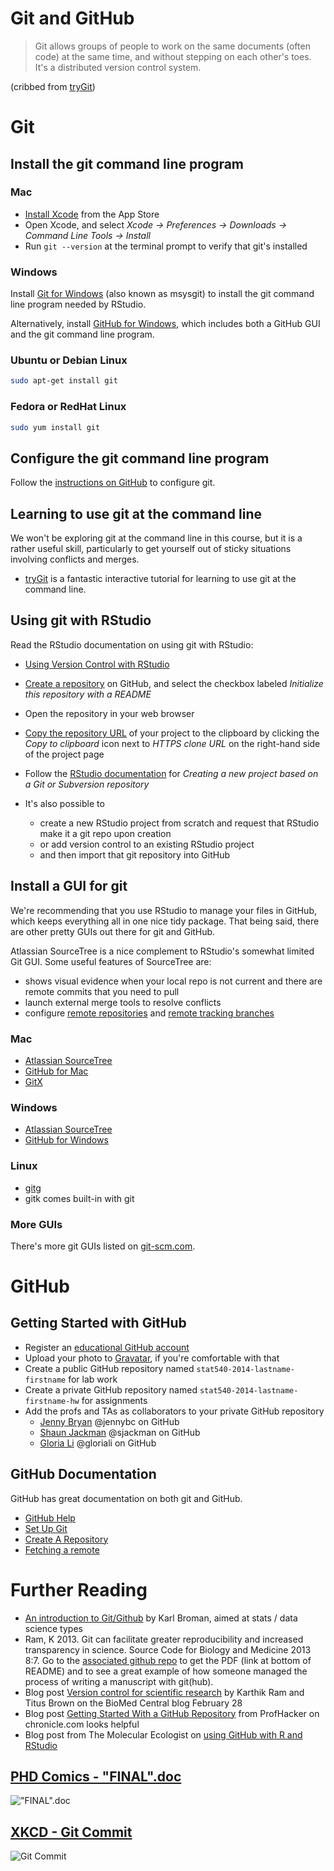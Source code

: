 Git and GitHub
==============

> Git allows groups of people to work on the same documents (often code)
at the same time, and without stepping on each other's toes. It's a
distributed version control system.

(cribbed from [tryGit][trygit])

Git
===

Install the git command line program
------------------------------------

### Mac

+ [Install Xcode](macappstores://itunes.apple.com/us/app/xcode/id497799835)
  from the App Store
+ Open Xcode, and select
  *Xcode -> Preferences -> Downloads -> Command Line Tools -> Install*
+ Run `git --version` at the terminal prompt to verify that git's installed

### Windows

Install [Git for Windows][msysgit] (also known as msysgit) to install
the git command line program needed by RStudio.

Alternatively, install [GitHub for Windows][githubwindows], which
includes both a GitHub GUI and the git command line program.

[msysgit]: http://msysgit.github.io/
[githubwindows]: http://windows.github.com/

### Ubuntu or Debian Linux

```sh
sudo apt-get install git
```

### Fedora or RedHat Linux

```sh
sudo yum install git
```

Configure the git command line program
--------------------------------------

Follow the [instructions on GitHub][ghsetup] to configure git.

[ghsetup]: https://help.github.com/articles/set-up-git

Learning to use git at the command line
---------------------------------------

We won't be exploring git at the command line in this course, but it
is a rather useful skill, particularly to get yourself out of sticky
situations involving conflicts and merges.

+ [tryGit][trygit] is a fantastic interactive tutorial for learning to
  use git at the command line.

[trygit]: http://try.github.io/

Using git with RStudio
----------------------

Read the RStudio documentation on using git with RStudio:

+ [Using Version Control with RStudio][rstudiogit]

+ [Create a repository][ghcreate] on GitHub, and select the
  checkbox labeled *Initialize this repository with a README*
+ Open the repository in your web browser
+ [Copy the repository URL][ghclone] of your project to the clipboard by clicking the *Copy
  to clipboard* icon next to *HTTPS clone URL* on the right-hand side
  of the project page
+ Follow the [RStudio documentation][rstudiogit] for
  *Creating a new project based on a Git or Subversion repository*
+ It's also possible to
  + create a new RStudio project from scratch and request that RStudio make it a git repo upon creation
  + or add version control to an existing RStudio project
  + and then import that git repository into GitHub

[rstudiogit]: http://www.rstudio.com/ide/docs/version_control/overview
[ghcreate]: https://help.github.com/articles/create-a-repo
[ghclone]: https://help.github.com/articles/fetching-a-remote

Install a GUI for git
---------------------

We're recommending that you use RStudio to manage your files in
GitHub, which keeps everything all in one nice tidy package. That
being said, there are other pretty GUIs out there for git and GitHub.

Atlassian SourceTree is a nice complement to RStudio's somewhat
limited Git GUI. Some useful features of SourceTree are:

+ shows visual evidence when your local repo is not current
  and there are remote commits that you need to pull
+ launch external merge tools to resolve conflicts
+ configure [remote repositories][gitscmremotes] and
  [remote tracking branches][gitscmremotebranches]

[gitscmremotes]: http://git-scm.com/book/en/Git-Basics-Working-with-Remotes
[gitscmremotebranches]: http://git-scm.com/book/en/Git-Branching-Remote-Branches

### Mac

+ [Atlassian SourceTree](http://www.sourcetreeapp.com/)
+ [GitHub for Mac](http://mac.github.com/)
+ [GitX](http://gitx.frim.nl/)

### Windows

+ [Atlassian SourceTree](http://www.sourcetreeapp.com/)
+ [GitHub for Windows](http://windows.github.com/)

### Linux

+ [gitg](http://live.gnome.org/Gitg)
+ gitk comes built-in with git

### More GUIs

There's more git GUIs listed on
[git-scm.com](http://git-scm.com/downloads/guis).

GitHub
======

Getting Started with GitHub
---------------------------

+ Register an [educational GitHub account](http://GitHub.com/edu)
+ Upload your photo to [Gravatar](http://gravatar.com), if you're comfortable with that
+ Create a public GitHub repository named `stat540-2014-lastname-firstname` for lab work
+ Create a private GitHub repository named `stat540-2014-lastname-firstname-hw` for assignments
+ Add the profs and TAs as collaborators to your private GitHub repository
  - [Jenny Bryan](https://github.com/jennybc) @jennybc on GitHub
  - [Shaun Jackman](https://github.com/sjackman) @sjackman on GitHub
  - [Gloria Li](https://github.com/gloriali) @gloriali on GitHub

GitHub Documentation
--------------------

GitHub has great documentation on both git and GitHub.

+ [GitHub Help](https://help.github.com/)
+ [Set Up Git][ghsetup]
+ [Create A Repository][ghcreate]
+ [Fetching a remote][ghclone]

Further Reading
===============

+ [An introduction to Git/Github](http://kbroman.github.io/github_tutorial/)
  by Karl Broman, aimed at stats / data science types
+ Ram, K 2013. Git can facilitate greater reproducibility and
  increased transparency in science. Source Code for Biology and
  Medicine 2013 8:7. Go to the
  [associated github repo](https://github.com/karthikram/smb_git)
  to get the PDF (link at bottom of README) and to see a great example
  of how someone managed the process of writing a manuscript with
  git(hub).
+ Blog post [Version control for scientific research](http://blogs.biomedcentral.com/bmcblog/2013/02/28/version-control-for-scientific-research/)
  by Karthik Ram and Titus Brown on the BioMed Central blog February 28
+ Blog post [Getting Started With a GitHub Repository](http://chronicle.com/blogs/profhacker/getting-started-with-a-github-repository)
  from ProfHacker on chronicle.com looks helpful
+ Blog post from The Molecular Ecologist on
  [using GitHub with R and RStudio](http://www.molecularecologist.com/2013/11/using-github-with-r-and-rstudio/)

## [PHD Comics - "FINAL".doc](http://www.phdcomics.com/comics/archive.php?comicid=1531)

!["FINAL".doc](http://www.phdcomics.com/comics/archive/phd101212s.gif)

## [XKCD - Git Commit](http://xkcd.com/1296/)

![Git Commit](http://imgs.xkcd.com/comics/git_commit.png)

